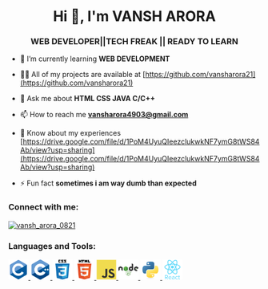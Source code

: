 <h1 align="center">Hi 👋, I'm VANSH ARORA</h1>
<h3 align="center">WEB DEVELOPER||TECH FREAK || READY TO LEARN</h3>

- 🌱 I’m currently learning **WEB DEVELOPMENT**

- 👨‍💻 All of my projects are available at [https://github.com/vansharora21](https://github.com/vansharora21)

- 💬 Ask me about **HTML CSS JAVA C/C++**

- 📫 How to reach me **vansharora4903@gmail.com**

- 📄 Know about my experiences [https://drive.google.com/file/d/1PoM4UyuQIeezclukwkNF7ymG8tWS84Ab/view?usp=sharing](https://drive.google.com/file/d/1PoM4UyuQIeezclukwkNF7ymG8tWS84Ab/view?usp=sharing)

- ⚡ Fun fact **sometimes i am way dumb than expected**

<h3 align="left">Connect with me:</h3>
<p align="left">
<a href="https://instagram.com/vansh_arora_0821" target="blank"><img align="center" src="https://raw.githubusercontent.com/rahuldkjain/github-profile-readme-generator/master/src/images/icons/Social/instagram.svg" alt="vansh_arora_0821" height="30" width="40" /></a>
</p>

<h3 align="left">Languages and Tools:</h3>
<p align="left"> <a href="https://www.cprogramming.com/" target="_blank" rel="noreferrer"> <img src="https://raw.githubusercontent.com/devicons/devicon/master/icons/c/c-original.svg" alt="c" width="40" height="40"/> </a> <a href="https://www.w3schools.com/cpp/" target="_blank" rel="noreferrer"> <img src="https://raw.githubusercontent.com/devicons/devicon/master/icons/cplusplus/cplusplus-original.svg" alt="cplusplus" width="40" height="40"/> </a> <a href="https://www.w3schools.com/css/" target="_blank" rel="noreferrer"> <img src="https://raw.githubusercontent.com/devicons/devicon/master/icons/css3/css3-original-wordmark.svg" alt="css3" width="40" height="40"/> </a> <a href="https://www.w3.org/html/" target="_blank" rel="noreferrer"> <img src="https://raw.githubusercontent.com/devicons/devicon/master/icons/html5/html5-original-wordmark.svg" alt="html5" width="40" height="40"/> </a> <a href="https://developer.mozilla.org/en-US/docs/Web/JavaScript" target="_blank" rel="noreferrer"> <img src="https://raw.githubusercontent.com/devicons/devicon/master/icons/javascript/javascript-original.svg" alt="javascript" width="40" height="40"/> </a> <a href="https://nodejs.org" target="_blank" rel="noreferrer"> <img src="https://raw.githubusercontent.com/devicons/devicon/master/icons/nodejs/nodejs-original-wordmark.svg" alt="nodejs" width="40" height="40"/> </a> <a href="https://www.python.org" target="_blank" rel="noreferrer"> <img src="https://raw.githubusercontent.com/devicons/devicon/master/icons/python/python-original.svg" alt="python" width="40" height="40"/> </a> <a href="https://reactjs.org/" target="_blank" rel="noreferrer"> <img src="https://raw.githubusercontent.com/devicons/devicon/master/icons/react/react-original-wordmark.svg" alt="react" width="40" height="40"/> </a> </p>

